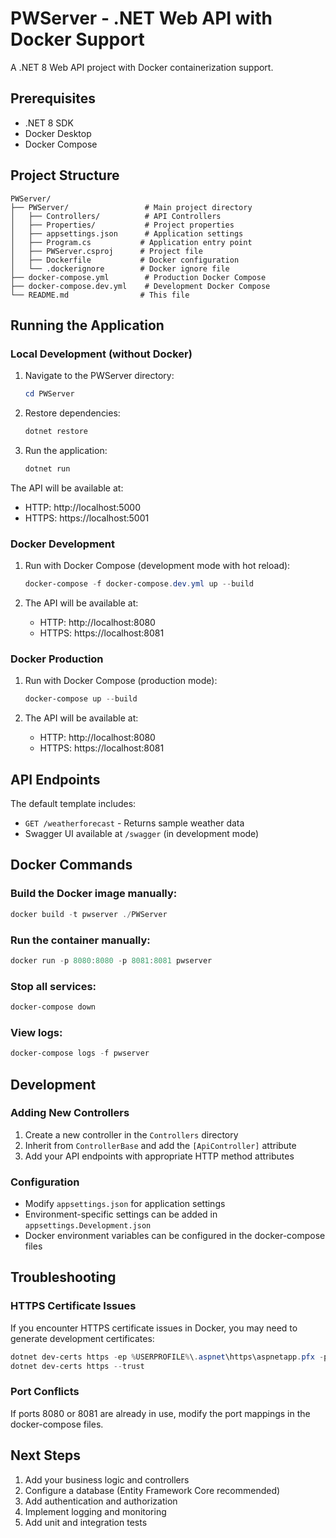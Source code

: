 # PWServer - .NET Web API with Docker Support

A .NET 8 Web API project with Docker containerization support.

## Prerequisites

- .NET 8 SDK
- Docker Desktop
- Docker Compose

## Project Structure

```
PWServer/
├── PWServer/                 # Main project directory
│   ├── Controllers/          # API Controllers
│   ├── Properties/           # Project properties
│   ├── appsettings.json      # Application settings
│   ├── Program.cs           # Application entry point
│   ├── PWServer.csproj      # Project file
│   ├── Dockerfile           # Docker configuration
│   └── .dockerignore        # Docker ignore file
├── docker-compose.yml        # Production Docker Compose
├── docker-compose.dev.yml    # Development Docker Compose
└── README.md                # This file
```

## Running the Application

### Local Development (without Docker)

1. Navigate to the PWServer directory:
   ```powershell
   cd PWServer
   ```

2. Restore dependencies:
   ```powershell
   dotnet restore
   ```

3. Run the application:
   ```powershell
   dotnet run
   ```

The API will be available at:
- HTTP: http://localhost:5000
- HTTPS: https://localhost:5001

### Docker Development

1. Run with Docker Compose (development mode with hot reload):
   ```powershell
   docker-compose -f docker-compose.dev.yml up --build
   ```

2. The API will be available at:
   - HTTP: http://localhost:8080
   - HTTPS: https://localhost:8081

### Docker Production

1. Run with Docker Compose (production mode):
   ```powershell
   docker-compose up --build
   ```

2. The API will be available at:
   - HTTP: http://localhost:8080
   - HTTPS: https://localhost:8081

## API Endpoints

The default template includes:

- `GET /weatherforecast` - Returns sample weather data
- Swagger UI available at `/swagger` (in development mode)

## Docker Commands

### Build the Docker image manually:
```powershell
docker build -t pwserver ./PWServer
```

### Run the container manually:
```powershell
docker run -p 8080:8080 -p 8081:8081 pwserver
```

### Stop all services:
```powershell
docker-compose down
```

### View logs:
```powershell
docker-compose logs -f pwserver
```

## Development

### Adding New Controllers

1. Create a new controller in the `Controllers` directory
2. Inherit from `ControllerBase` and add the `[ApiController]` attribute
3. Add your API endpoints with appropriate HTTP method attributes

### Configuration

- Modify `appsettings.json` for application settings
- Environment-specific settings can be added in `appsettings.Development.json`
- Docker environment variables can be configured in the docker-compose files

## Troubleshooting

### HTTPS Certificate Issues

If you encounter HTTPS certificate issues in Docker, you may need to generate development certificates:

```powershell
dotnet dev-certs https -ep %USERPROFILE%\.aspnet\https\aspnetapp.pfx -p password
dotnet dev-certs https --trust
```

### Port Conflicts

If ports 8080 or 8081 are already in use, modify the port mappings in the docker-compose files.

## Next Steps

1. Add your business logic and controllers
2. Configure a database (Entity Framework Core recommended)
3. Add authentication and authorization
4. Implement logging and monitoring
5. Add unit and integration tests